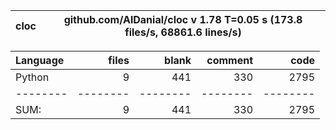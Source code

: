 cloc|github.com/AlDanial/cloc v 1.78  T=0.05 s (173.8 files/s, 68861.6 lines/s)
--- | ---

Language|files|blank|comment|code
:-------|-------:|-------:|-------:|-------:
Python|9|441|330|2795
--------|--------|--------|--------|--------
SUM:|9|441|330|2795
